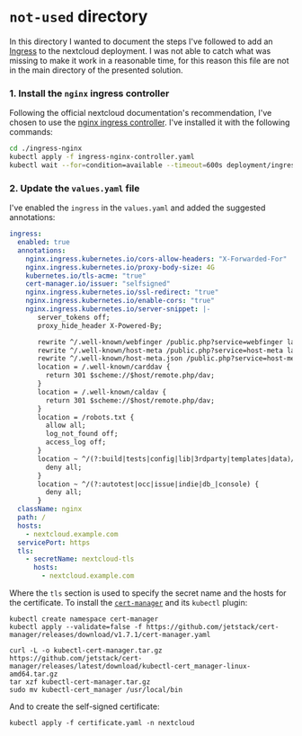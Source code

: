 # `not-used` directory

In this directory I wanted to document the steps I've followed to add an  [Ingress](https://kubernetes.io/docs/concepts/services-networking/ingress/) to the nextcloud deployment.
I was not able to catch what was missing to make it work in a reasonable time, for this reason this file are not in the main directory of the presented solution. 

### 1. Install the `nginx` ingress controller

Following the official nextcloud documentation's recommendation, I've chosen to use the [nginx ingress controller](https://kubernetes.github.io/ingress-nginx/deploy/).
I've installed it with the following commands:

```bash
cd ./ingress-nginx
kubectl apply -f ingress-nginx-controller.yaml
kubectl wait --for=condition=available --timeout=600s deployment/ingress-nginx-controller -n ingress-nginx
```

### 2. Update the `values.yaml` file

I've enabled the `ingress` in the `values.yaml` and added the suggested annotations:

```yaml
ingress:
  enabled: true
  annotations:
    nginx.ingress.kubernetes.io/cors-allow-headers: "X-Forwarded-For"
    nginx.ingress.kubernetes.io/proxy-body-size: 4G
    kubernetes.io/tls-acme: "true"
    cert-manager.io/issuer: "selfsigned"
    nginx.ingress.kubernetes.io/ssl-redirect: "true"
    nginx.ingress.kubernetes.io/enable-cors: "true"
    nginx.ingress.kubernetes.io/server-snippet: |-
       server_tokens off;
       proxy_hide_header X-Powered-By;

       rewrite ^/.well-known/webfinger /public.php?service=webfinger last;
       rewrite ^/.well-known/host-meta /public.php?service=host-meta last;
       rewrite ^/.well-known/host-meta.json /public.php?service=host-meta-json;
       location = /.well-known/carddav {
         return 301 $scheme://$host/remote.php/dav;
       }
       location = /.well-known/caldav {
         return 301 $scheme://$host/remote.php/dav;
       }
       location = /robots.txt {
         allow all;
         log_not_found off;
         access_log off;
       }
       location ~ ^/(?:build|tests|config|lib|3rdparty|templates|data)/ {
         deny all;
       }
       location ~ ^/(?:autotest|occ|issue|indie|db_|console) {
         deny all;
       }
  className: nginx
  path: / 
  hosts:
    - nextcloud.example.com
  servicePort: https
  tls:
    - secretName: nextcloud-tls
      hosts:
        - nextcloud.example.com
```  


Where the `tls` section is used to specify the secret name and the hosts for the certificate. To install the [`cert-manager`](https://github.com/cert-manager/cert-manager?tab=readme-ov-file) and its `kubectl` plugin:

```
kubectl create namespace cert-manager
kubectl apply --validate=false -f https://github.com/jetstack/cert-manager/releases/download/v1.7.1/cert-manager.yaml

curl -L -o kubectl-cert-manager.tar.gz https://github.com/jetstack/cert-manager/releases/latest/download/kubectl-cert_manager-linux-amd64.tar.gz
tar xzf kubectl-cert-manager.tar.gz
sudo mv kubectl-cert_manager /usr/local/bin
```
And to create the self-signed certificate:

```
kubectl apply -f certificate.yaml -n nextcloud
```

